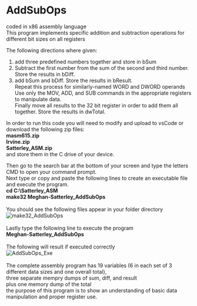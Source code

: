 # AddSubOps
coded in x86 assembly language <br>
This program implements specific addition and subtraction operations for different bit sizes on all registers <br>

The following directions where given:
1) add three predefined numbers together and store in bSum
2) Subtract the first number from the sum of the second and third number. Store the results in bDiff.
3) add bSum and bDiff. Store the results in bResult. <br>
Repeat this process for similarly-named WORD and DWORD operands <br>
Use only the MOV, ADD, and SUB commands in the appropriate registers to manipulate data. <br>
Finally move all results to the 32 bit register in order to add them all together. Store the results in dwTotal. <br>

In order to run this code you will need to modify and upload to vsCode or download the following zip files: <br>
<b> masm615.zip</b> <br>
<b> Irvine.zip</b> <br>
<b> Satterley_ASM.zip</b> <br>
and store them in the C drive of your device. <br> 

Then go to the search bar at the bottom of your screen and type the letters CMD to open your command prompt. <br>
Next type or copy and paste the following lines to create an executable file and execute the program. <br> 
<b> cd C:\Satterley_ASM </b> <br>
<b> make32 Meghan-Satterley_AddSubOps </b> <br> <br>
You should see the following files appear in your folder directory <br> 
![make32_AddSubOps](https://user-images.githubusercontent.com/114275745/233751881-a647e883-cfd8-4712-8357-9e915ef2c3da.png)
<br> <br> Lastly type the following line to execute the program <br>
<b> Meghan-Satterley_AddSubOps </b> <br> <br>
The following will result if executed correctly <br>
![AddSubOps_Exe](https://user-images.githubusercontent.com/114275745/233752020-96aab76d-3310-4103-8e22-6ecf04d93695.png)
<br> <br> The complete assembly program has 19 variables (6 in each set of 3 different data sizes and one overall total), 
<br> three separate mempry dumps of sum, diff, and result 
<br> plus one memory dump of the total
<br> the purpose of this program is to show an understanding of basic data manipulation and proper register use.
